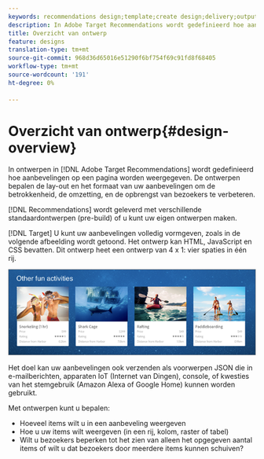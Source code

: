 ```yaml
---
keywords: recommendations design;template;create design;delivery;output
description: In Adobe Target Recommendations wordt gedefinieerd hoe aanbevelingen op een pagina worden weergegeven. De ontwerpen bepalen de lay-out en het formaat van uw aanbevelingen om de betrokkenheid, de omzetting, en de opbrengst van bezoekers te verbeteren.
title: Overzicht van ontwerp
feature: designs
translation-type: tm+mt
source-git-commit: 968d36d65016e51290f6bf754f69c91fd8f68405
workflow-type: tm+mt
source-wordcount: '191'
ht-degree: 0%

---
```



# Overzicht van ontwerp{#design-overview}

In ontwerpen in [!DNL Adobe Target Recommendations] wordt gedefinieerd hoe aanbevelingen op een pagina worden weergegeven. De ontwerpen bepalen de lay-out en het formaat van uw aanbevelingen om de betrokkenheid, de omzetting, en de opbrengst van bezoekers te verbeteren.

[!DNL Recommendations] wordt geleverd met verschillende standaardontwerpen (pre-build) of u kunt uw eigen ontwerpen maken.

[!DNL Target] U kunt uw aanbevelingen volledig vormgeven, zoals in de volgende afbeelding wordt getoond. Het ontwerp kan HTML, JavaScript en CSS bevatten. Dit ontwerp heet een ontwerp van 4 x 1: vier spaties in één rij.

![](assets/velocity_example.png)

Het doel kan uw aanbevelingen ook verzenden als voorwerpen JSON die in e-mailberichten, apparaten IoT (Internet van Dingen), console, of kwesties van het stemgebruik (Amazon Alexa of Google Home) kunnen worden gebruikt.

Met ontwerpen kunt u bepalen:

* Hoeveel items wilt u in een aanbeveling weergeven
* Hoe u uw items wilt weergeven (in een rij, kolom, raster of tabel)
* Wilt u bezoekers beperken tot het zien van alleen het opgegeven aantal items of wilt u dat bezoekers door meerdere items kunnen schuiven?

